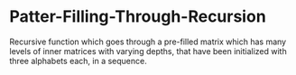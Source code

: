 # Patter-Filling-Through-Recursion
Recursive function which goes through a pre-filled matrix which has many levels of inner matrices with varying depths, that have been initialized with three alphabets each, in a sequence.
